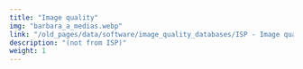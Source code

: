 ```yaml
---
title: "Image quality"
img: "barbara_a_medias.webp"
link: "/old_pages/data/software/image_quality_databases/ISP - Image quality databases.html"
description: "(not from ISP)"
weight: 1
---
```

	
